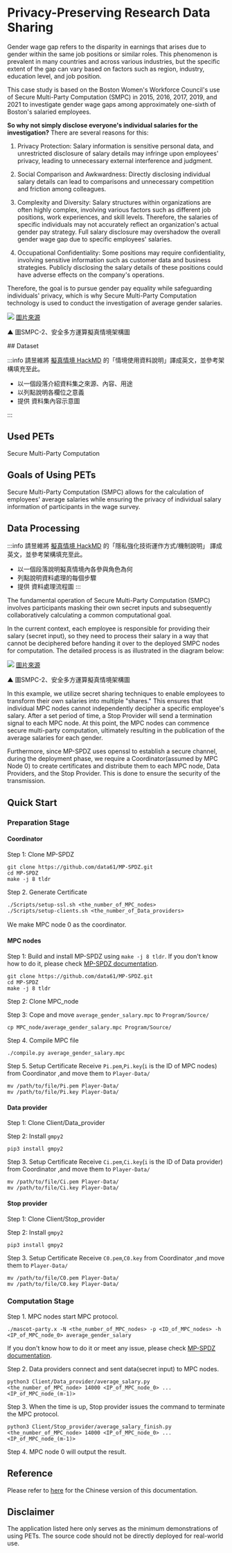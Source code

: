# Privacy-Preserving Research Data Sharing

Gender wage gap refers to the disparity in earnings that arises due to gender within the same job positions or similar roles. This phenomenon is prevalent in many countries and across various industries, but the specific extent of the gap can vary based on factors such as region, industry, education level, and job position.

This case study is based on the Boston Women's Workforce Council's use of Secure Multi-Party Computation (SMPC) in 2015, 2016, 2017, 2019, and 2021 to investigate gender wage gaps among approximately one-sixth of Boston's salaried employees.

**So why not simply disclose everyone's individual salaries for the investigation?** There are several reasons for this:

1. Privacy Protection: Salary information is sensitive personal data, and unrestricted disclosure of salary details may infringe upon employees' privacy, leading to unnecessary external interference and judgment.

2. Social Comparison and Awkwardness: Directly disclosing individual salary details can lead to comparisons and unnecessary competition and friction among colleagues.

3. Complexity and Diversity: Salary structures within organizations are often highly complex, involving various factors such as different job positions, work experiences, and skill levels. Therefore, the salaries of specific individuals may not accurately reflect an organization's actual gender pay strategy. Full salary disclosure may overshadow the overall gender wage gap due to specific employees' salaries.

4. Occupational Confidentiality: Some positions may require confidentiality, involving sensitive information such as customer data and business strategies. Publicly disclosing the salary details of these positions could have adverse effects on the company's operations.

Therefore, the goal is to pursue gender pay equality while safeguarding individuals' privacy, which is why Secure Multi-Party Computation technology is used to conduct the investigation of average gender salaries.


![](https://hackmd.io/_uploads/HyebvKpah.png)
[圖片來源](https://www.mdpi.com/2410-387X/4/3/25)

<p class="text-center">▲ 圖SMPC-2、安全多方運算擬真情境架構圖</p>
## Dataset

:::info
請昱維將 [擬真情境 HackMD](https://hackmd.io/tsCygT4XQsyNxlqZlsSgEQ) 的「情境使用資料說明」譯成英文，並參考架構填充至此。

+ 以一個段落介紹資料集之來源、內容、用途
+ 以列點說明各欄位之意義
+ 提供 資料集內容示意圖

:::

## Used PETs

Secure Multi-Party Computation

## Goals of Using PETs

Secure Multi-Party Computation (SMPC) allows for the calculation of employees' average salaries while ensuring the privacy of individual salary information of participants in the wage survey.

## Data Processing

:::info
請昱維將 [擬真情境 HackMD](https://hackmd.io/tsCygT4XQsyNxlqZlsSgEQ) 的「隱私強化技術運作方式/機制說明」 譯成英文，並參考架構填充至此。
+ 以一個段落說明擬真情境內各參與角色為何
+ 列點說明資料處理的每個步驟
+ 提供 資料處理流程圖
:::

The fundamental operation of Secure Multi-Party Computation (SMPC) involves participants masking their own secret inputs and subsequently collaboratively calculating a common computational goal.

In the current context, each employee is responsible for providing their salary (secret input), so they need to process their salary in a way that cannot be deciphered before handing it over to the deployed SMPC nodes for computation. The detailed process is as illustrated in the diagram below:

![](https://hackmd.io/_uploads/HyebvKpah.png)
[圖片來源](https://www.mdpi.com/2410-387X/4/3/25)

<p class="text-center">▲ 圖SMPC-2、安全多方運算擬真情境架構圖</p>

In this example, we utilize secret sharing techniques to enable employees to transform their own salaries into multiple "shares." This ensures that individual MPC nodes cannot independently decipher a specific employee's salary. After a set period of time, a Stop Provider will send a termination signal to each MPC node. At this point, the MPC nodes can commence secure multi-party computation, ultimately resulting in the publication of the average salaries for each gender.

Furthermore, since MP-SPDZ uses openssl to establish a secure channel, during the deployment phase, we require a Coordinator(assumed by MPC Node 0) to create certificates and distribute them to each MPC node, Data Providers, and the Stop Provider. This is done to ensure the security of the transmission.

## Quick Start
### Preparation Stage
#### Coordinator
Step 1: Clone MP-SPDZ
```
git clone https://github.com/data61/MP-SPDZ.git
cd MP-SPDZ
make -j 8 tldr
```
Step 2. Generate Certificate
```
./Scripts/setup-ssl.sh <the_number_of_MPC_nodes>
./Scripts/setup-clients.sh <the_number_of_Data_providers>
```
Ｗe make MPC node 0 as the coordinator.
#### MPC nodes
Step 1: Build and install MP-SPDZ using `make -j 8 tldr`. If you don't know how to do it, please check [MP-SPDZ documentation](https://mp-spdz.readthedocs.io/en/latest/).
```
git clone https://github.com/data61/MP-SPDZ.git
cd MP-SPDZ
make -j 8 tldr
```
Step 2: Clone MPC_node

Step 3: Cope and move `average_gender_salary.mpc` to `Program/Source/`
```
cp MPC_node/average_gender_salary.mpc Program/Source/
```
Step 4. Compile MPC file
```
./compile.py average_gender_salary.mpc
```
Step 5. Setup Certificate
Receive `Pi.pem`,`Pi.key`(`i` is the ID of MPC nodes) from Coordinator ,and move them to `Player-Data/`
```
mv /path/to/file/Pi.pem Player-Data/
mv /path/to/file/Pi.key Player-Data/
```

#### Data provider
Step 1: Clone Client/Data_provider

Step 2: Install `gmpy2`
```
pip3 install gmpy2
```
Step 3. Setup Certificate
Receive `Ci.pem`,`Ci.key`(`i` is the ID of Data provider) from Coordinator ,and move them to `Player-Data/`
```
mv /path/to/file/Ci.pem Player-Data/
mv /path/to/file/Ci.key Player-Data/
```

#### Stop provider 
Step 1: Clone Client/Stop_provider

Step 2: Install `gmpy2`
```
pip3 install gmpy2
```
Step 3. Setup Certificate
Receive `C0.pem`,`C0.key` from Coordinator ,and move them to `Player-Data/`
```
mv /path/to/file/C0.pem Player-Data/
mv /path/to/file/C0.key Player-Data/
```


### Computation Stage
Step 1. MPC nodes start MPC protocol.
```
./mascot-party.x -N <the_number_of_MPC_nodes> -p <ID_of_MPC_nodes> -h <IP_of_MPC_node_0> average_gender_salary
```
If you don't know how to do it or meet any issue, please check [MP-SPDZ documentation](https://mp-spdz.readthedocs.io/en/latest/).

Step 2. Data providers connect and sent data(secret input) to MPC nodes.
```
python3 Client/Data_provider/average_salary.py <the_number_of_MPC_node> 14000 <IP_of_MPC_node_0> ... <IP_of_MPC_node_(m-1)>
```

Step 3. When the time is up, Stop provider issues the command to terminate the MPC protocol.
```
python3 Client/Stop_provider/average_salary_finish.py <the_number_of_MPC_node> 14000 <IP_of_MPC_node_0> ... <IP_of_MPC_node_(m-1)>
```

Step 4. MPC node 0 will output the result.



## Reference


Please refer to [here](https://hackmd.io/tsCygT4XQsyNxlqZlsSgEQ) for the Chinese version of this documentation. 

## Disclaimer

The application listed here only serves as the minimum demonstrations of using PETs. The source code should not be directly deployed for real-world use.
